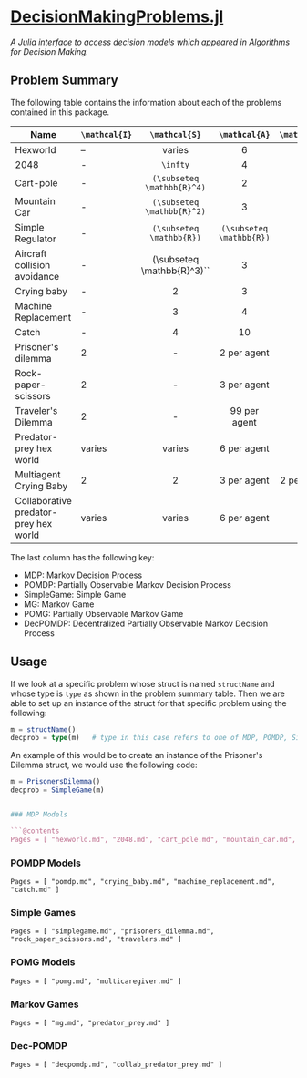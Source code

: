 # [DecisionMakingProblems.jl](https://github.com/algorithmsbooks/DecisionMakingProblems.jl)
*A Julia interface to access decision models which appeared in Algorithms for Decision Making.*

## Problem Summary
The following table contains the information about each of the problems contained in this package.

| Name      | ``\mathcal{I}``    | ``\mathcal{S}``   | ``\mathcal{A}``   | ``\mathcal{O}``   | ``\gamma``    | Struct Name  | Type
| ------------- | ---------- | :----------: | :----------: | :----------: | :----------: | :----------: | -----------: |
| Hexworld  | –   | varies   | 6   | -  | 0.9   | HexWorld, StraightLineHexWorld    | MDP   |
| 2048     | -  | ``\infty``  | 4    | -   | 1   | TwentyFortyEight    | MDP  |
| Cart-pole  | -  | ``(\subseteq \mathbb{R}^4)``  | 2   | -  | 1  | CartPole  | MDP  |
| Mountain Car  | -  | ``(\subseteq \mathbb{R}^2)``  | 3  | -  | 1  | MountainCar  | MDP  |
| Simple Regulator  | -  | ``(\subseteq \mathbb{R})``  | ``(\subseteq \mathbb{R})``  | -  | 1 or 0.9  | LQR  | MDP  |
| Aircraft collision avoidance  | -  | (\subseteq \mathbb{R}^3)``  | 3  | -  | 1  | CollisionAvoidance   | MDP |
| Crying baby | - | 2  | 3 | 2 | 0.9 | CryingBaby | POMDP |
| Machine Replacement | - | 3 | 4 | 2 | 1 | MachineReplacement | POMDP |
| Catch | - | 4 | 10 | 2 | 0.9 | Catch | POMDP |
| Prisoner's dilemma | 2 | - | 2 per agent | - | 1  | PrisonersDilemma  | SimpleGame |
| Rock-paper-scissors | 2 | - | 3 per agent | - | 1 | RockPaperScissors | SimpleGame |
| Traveler's Dilemma | 2 | - | 99 per agent | - | 1 | Travelers | SimpleGame |
| Predator-prey hex world | varies | varies | 6 per agent | - | 0.9 | PredatorPreyHexWorld, CirclePredatorPreyHexWorld | MG |
| Multiagent Crying Baby | 2 | 2 | 3 per agent  | 2 per agent | 0.9 | MultiCaregiverCryingBaby | POMG |
| Collaborative predator-prey hex world | varies | varies | 6 per agent | -  | 0.9  | CollaborativePredatorPreyHexWorld, SimpleCollaborativePredatorPreyHexWorld, CircleCollaborativePredatorPreyHexWorld | DecPOMDP

The last column has the following key:
 - MDP: Markov Decision Process
 - POMDP: Partially Observable Markov Decision Process
 - SimpleGame: Simple Game
 - MG: Markov Game
 - POMG: Partially Observable Markov Game
 - DecPOMDP: Decentralized Partially Observable Markov Decision Process


## Usage
If we look at a specific problem whose struct is named `structName` and whose type is `type` as shown in the problem summary table. Then we are able to set up an instance of the struct for that specific problem using the following:
```julia
m = structName()
decprob = type(m)   # type in this case refers to one of MDP, POMDP, SimpleGame, MG, POMG or, DecPOMDP
```
An example of this would be to create an instance of the Prisoner's Dilemma struct, we would use the following code:
```julia
m = PrisonersDilemma()
decprob = SimpleGame(m)


### MDP Models

```@contents
Pages = [ "hexworld.md", "2048.md", "cart_pole.md", "mountain_car.md", "simple_lqr.md", "collision_avoidance.md" ]
```

### POMDP Models

```@contents
Pages = [ "pomdp.md", "crying_baby.md", "machine_replacement.md", "catch.md" ]
```

### Simple Games

```@contents
Pages = [ "simplegame.md", "prisoners_dilemma.md", "rock_paper_scissors.md", "travelers.md" ]
```

### POMG Models

```@contents
Pages = [ "pomg.md", "multicaregiver.md" ]
```

### Markov Games

```@contents
Pages = [ "mg.md", "predator_prey.md" ]
```

### Dec-POMDP

```@contents
Pages = [ "decpomdp.md", "collab_predator_prey.md" ]
```
